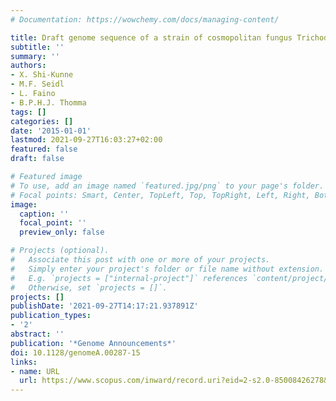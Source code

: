 ```yaml
---
# Documentation: https://wowchemy.com/docs/managing-content/

title: Draft genome sequence of a strain of cosmopolitan fungus Trichoderma atroviride
subtitle: ''
summary: ''
authors:
- X. Shi-Kunne
- M.F. Seidl
- L. Faino
- B.P.H.J. Thomma
tags: []
categories: []
date: '2015-01-01'
lastmod: 2021-09-27T16:03:27+02:00
featured: false
draft: false

# Featured image
# To use, add an image named `featured.jpg/png` to your page's folder.
# Focal points: Smart, Center, TopLeft, Top, TopRight, Left, Right, BottomLeft, Bottom, BottomRight.
image:
  caption: ''
  focal_point: ''
  preview_only: false

# Projects (optional).
#   Associate this post with one or more of your projects.
#   Simply enter your project's folder or file name without extension.
#   E.g. `projects = ["internal-project"]` references `content/project/deep-learning/index.md`.
#   Otherwise, set `projects = []`.
projects: []
publishDate: '2021-09-27T14:17:21.937891Z'
publication_types:
- '2'
abstract: ''
publication: '*Genome Announcements*'
doi: 10.1128/genomeA.00287-15
links:
- name: URL
  url: https://www.scopus.com/inward/record.uri?eid=2-s2.0-85008426278&doi=10.1128%2fgenomeA.00287-15&partnerID=40&md5=2a6ec8300081542406cad87b4f978f37
---
```

